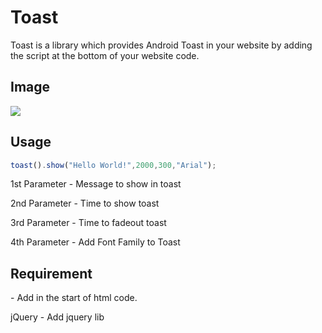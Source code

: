 # Toast

Toast is a library which provides Android Toast in your website by adding the script at the bottom of your website code.

## Image
![](http://testingteam.online/readmeb.png)
## Usage

```Javascript
toast().show("Hello World!",2000,300,"Arial");
```
1st Parameter - Message to show in toast

2nd Parameter - Time to show toast

3rd Parameter - Time to fadeout toast

4th Parameter - Add Font Family to Toast

## Requirement
<!DOCTYPE html> - Add in the start of html code.
jQuery - Add jquery lib
